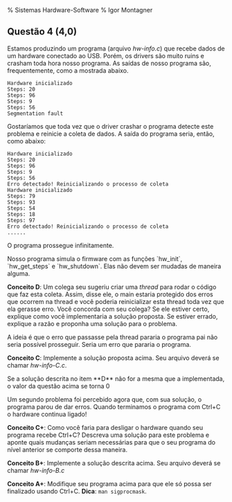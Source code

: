 % Sistemas Hardware-Software
% Igor Montagner

## Questão 4 (4,0)

Estamos produzindo um programa (arquivo *hw-info.c*) que recebe dados de um hardware conectado ao USB. Porém, os drivers são muito ruins e crasham toda hora nosso programa. As saídas de nosso programa são, frequentemente, como a mostrada abaixo.

```
Hardware inicializado
Steps: 20
Steps: 96
Steps: 9
Steps: 56
Segmentation fault
```

Gostaríamos que toda vez que o driver crashar o programa detecte este problema e reinicie a coleta de dados. A saída do programa seria, então, como abaixo:

```
Hardware inicializado
Steps: 20
Steps: 96
Steps: 9
Steps: 56
Erro detectado! Reinicializando o processo de coleta
Hardware inicializado
Steps: 79
Steps: 93
Steps: 54
Steps: 18
Steps: 97
Erro detectado! Reinicializando o processo de coleta
......
```

O programa prossegue infinitamente.

<div class="alert"> Nosso programa simula o firmware com as funções `hw_init`, `hw_get_steps` e `hw_shutdown`. Elas não devem ser mudadas de maneira alguma. </div>

**Conceito D**: Um colega seu sugeriu criar uma *thread* para rodar o código que faz esta coleta. Assim, disse ele, o main estaria protegido dos erros que ocorrem na thread e você poderia reinicializar esta thread toda vez que ela gerasse erro. Você concorda com seu colega? Se ele estiver certo, explique como você implementaria a solução proposta. Se estiver errado, explique a razão e proponha uma solução para o problema.

A ideia é que o erro que passasse pela thread pararia o programa pai não seria possível prosseguir. Seria um erro que pararia o programa.

**Conceito C**: Implemente a solução proposta acima. Seu arquivo deverá se chamar *hw-info-C.c*.

<div class="alert"> Se a solução descrita no item **D** não for a mesma que a implementada, o valor da questão acima se torna 0 </div>

Um segundo problema foi percebido agora que, com sua solução, o programa parou de dar erros. Quando terminamos o programa com Ctrl+C o hardware continua ligado!

**Conceito C+**: Como você faria para desligar o hardware quando seu programa recebe Ctrl+C? Descreva uma solução para este problema e aponte quais mudanças seriam necessárias para que o seu programa do nível anterior se comporte dessa maneira.

**Conceito B+**: Implemente a solução descrita acima. Seu arquivo deverá se chamar *hw-info-B.c*

**Conceito A+**: Modifique seu programa acima para que ele só possa ser finalizado usando Ctrl+C. **Dica**: `man sigprocmask`.


